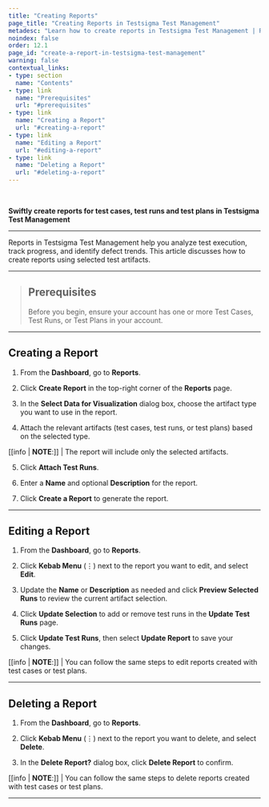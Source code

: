 ```yaml
---
title: "Creating Reports"
page_title: "Creating Reports in Testsigma Test Management"
metadesc: "Learn how to create reports in Testsigma Test Management | Reports help you analyze test execution, track progress, and identify defect trends in test cycles"
noindex: false
order: 12.1
page_id: "create-a-report-in-testsigma-test-management"
warning: false
contextual_links:
- type: section
  name: "Contents"
- type: link
  name: "Prerequisites"
  url: "#prerequisites"
- type: link
  name: "Creating a Report"
  url: "#creating-a-report"
- type: link
  name: "Editing a Report"
  url: "#editing-a-report"
- type: link
  name: "Deleting a Report"
  url: "#deleting-a-report"
---
```


<br>

**Swiftly create reports for test cases, test runs and test plans in Testsigma Test Management**

---

Reports in Testsigma Test Management help you analyze test execution, track progress, and identify defect trends. This article discusses how to create reports using selected test artifacts.

---

> ## **Prerequisites**
> 
> Before you begin, ensure your account has  one or more Test Cases, Test Runs, or Test Plans in your account.

---


## **Creating a Report**

1. From the **Dashboard**, go to **Reports**.

2. Click **Create Report** in the top-right corner of the **Reports** page.

3. In the **Select Data for Visualization** dialog box, choose the artifact type you want to use in the report.

4. Attach the relevant artifacts (test cases, test runs, or test plans) based on the selected type.

[[info | **NOTE**:]]
| The report will include only the selected artifacts.

5. Click **Attach Test Runs**.

6. Enter a **Name** and optional **Description** for the report.

7. Click **Create a Report** to generate the report.

---

## **Editing a Report**

1. From the **Dashboard**, go to **Reports**.

2. Click **Kebab Menu** (⋮) next to the report you want to edit, and select **Edit**.

3. Update the **Name** or **Description** as needed and click **Preview Selected Runs** to review the current artifact selection.

4. Click **Update Selection** to add or remove test runs in the **Update Test Runs** page. 

5. Click **Update Test Runs**, then select **Update Report** to save your changes.

[[info | **NOTE**:]]
| You can follow the same steps to edit reports created with test cases or test plans.

---

## **Deleting a Report**

1. From the **Dashboard**, go to **Reports**.

2. Click **Kebab Menu** (⋮) next to the report you want to delete, and select **Delete**.

3. In the **Delete Report?** dialog box, click **Delete Report** to confirm.

[[info | **NOTE**:]]
| You can follow the same steps to delete reports created with test cases or test plans.

---